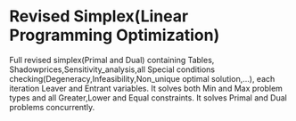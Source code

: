 # Revised Simplex(Linear Programming Optimization)
Full revised simplex(Primal and Dual) containing Tables, Shadowprices,Sensitivity_analysis,all Special conditions checking(Degeneracy,Infeasibility,Non_unique optimal solution,...), each iteration Leaver and Entrant variables.
It solves both Min and Max problem types and all Greater,Lower and Equal constraints.
It solves Primal and Dual problems concurrently.
